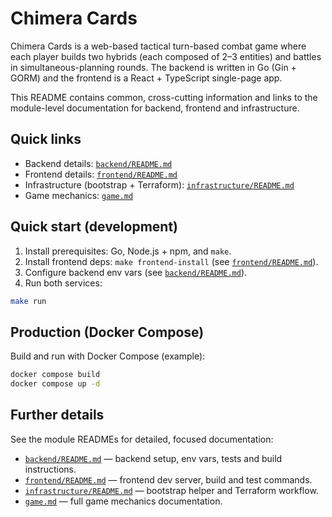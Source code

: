 # Chimera Cards

Chimera Cards is a web-based tactical turn-based combat game where each
player builds two hybrids (each composed of 2–3 entities) and battles in
simultaneous-planning rounds. The backend is written in Go (Gin + GORM)
and the frontend is a React + TypeScript single-page app.

This README contains common, cross-cutting information and links to the
module-level documentation for backend, frontend and infrastructure.

## Quick links

- Backend details: [`backend/README.md`](backend/README.md)
- Frontend details: [`frontend/README.md`](frontend/README.md)
- Infrastructure (bootstrap + Terraform): [`infrastructure/README.md`](infrastructure/README.md)
- Game mechanics: [`game.md`](game.md)

## Quick start (development)

1. Install prerequisites: Go, Node.js + npm, and `make`.
2. Install frontend deps: `make frontend-install` (see [`frontend/README.md`](frontend/README.md)).
3. Configure backend env vars (see [`backend/README.md`](backend/README.md)).
4. Run both services:

```bash
make run
```

## Production (Docker Compose)

Build and run with Docker Compose (example):

```bash
docker compose build
docker compose up -d
```

## Further details

See the module READMEs for detailed, focused documentation:

- [`backend/README.md`](backend/README.md) — backend setup, env vars, tests and build instructions.
- [`frontend/README.md`](frontend/README.md) — frontend dev server, build and test commands.
- [`infrastructure/README.md`](infrastructure/README.md) — bootstrap helper and Terraform workflow.
- [`game.md`](game.md) — full game mechanics documentation.
